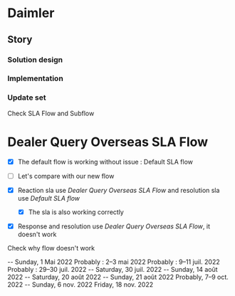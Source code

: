 # Daimler

## Story

### Solution design

### Implementation

### Update set

Check SLA Flow and Subflow

# Dealer Query Overseas SLA Flow
- [x] The default flow is working without issue : Default SLA flow
- [ ] Let's compare with our new flow
- [x] Reaction sla use *Dealer Query Overseas SLA Flow* and resolution sla use *Default SLA flow*
	- [x] The sla is also working correctly
- [x] Response and resolution use *Dealer Query Overseas SLA Flow*, it doesn't work


Check why flow doesn't work



-- Sunday, 1 Mai 2022
Probably : 2–3 mai 2022
Probably : 9–11 juil. 2022
Probably : 29–30 juil. 2022
-- Saturday, 30 juil. 2022
-- Sunday, 14 août 2022
-- Saturday, 20 août 2022
-- Sunday, 21 août 2022
Probably, 7–9 oct. 2022 
-- Sunday, 6 nov. 2022
Friday, 18 nov. 2022